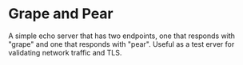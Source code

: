 # Grape and Pear

A simple echo server that has two endpoints, one that responds with "grape" and one that responds with "pear". Useful as a test erver for validating network traffic and TLS.
